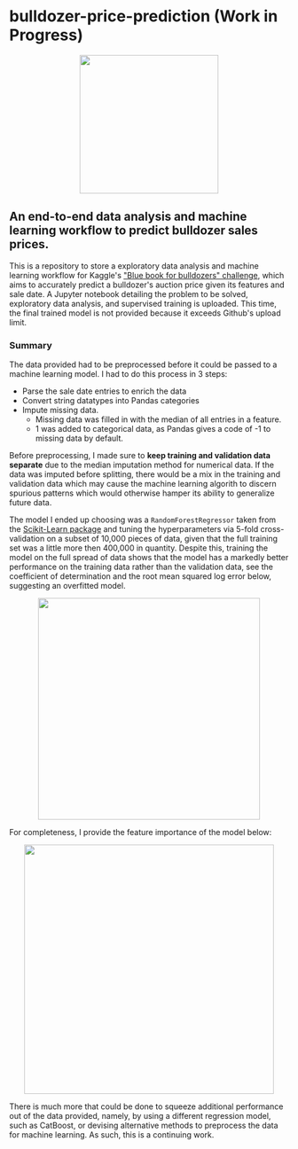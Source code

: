 # bulldozer-price-prediction (Work in Progress)

<p align="center">
<img src="https://user-images.githubusercontent.com/86231828/125293986-442f0180-e367-11eb-9a0e-024d517a6d36.jpg" height=250 width=auto>  
</p>

## An end-to-end data analysis and machine learning workflow to predict bulldozer sales prices.

This is a repository to store a exploratory data analysis and machine learning workflow for Kaggle's ["Blue book for bulldozers" challenge](https://www.kaggle.com/c/bluebook-for-bulldozers/), which aims to accurately predict a bulldozer's auction price given its features and sale date. A Jupyter notebook detailing the problem to be solved, exploratory data analysis, and supervised training is uploaded. This time, the final trained model is not provided because it exceeds Github's upload limit.

### Summary

The data provided had to be preprocessed before it could be passed to a machine learning model. I had to do this process in 3 steps:
* Parse the sale date entries to enrich the data
* Convert string datatypes into Pandas categories
* Impute missing data.
  * Missing data was filled in with the median of all entries in a feature.
  * 1 was added to categorical data, as Pandas gives a code of -1 to missing data by default.  

Before preprocessing, I made sure to **keep training and validation data separate** due to the median imputation method for numerical data. If the data was imputed before splitting, there would be a mix in the training and validation data which may cause the machine learning algorith to discern spurious patterns which would otherwise hamper its ability to generalize future data.

The model I ended up choosing was a `RandomForestRegressor` taken from the [Scikit-Learn package](https://scikit-learn.org/stable/modules/generated/sklearn.ensemble.RandomForestRegressor.html) and tuning the hyperparameters via 5-fold cross-validation on a subset of 10,000 pieces of data, given that the full training set was a little more then 400,000 in quantity. Despite this, training the model on the full spread of data shows that the model has a markedly better performance on the training data rather than the validation data, see the coefficient of determination and the root mean squared log error below, suggesting an overfitted model.

<p align="center">
<img src="https://user-images.githubusercontent.com/86231828/125293048-63795f00-e366-11eb-8f0a-202f1bdce658.jpg" height=400 width=auto>  
</p>

For completeness, I provide the feature importance of the model below:

<p align="center">
<img src="https://user-images.githubusercontent.com/86231828/125294167-66288400-e367-11eb-9809-f8b0388a5d57.jpg" height=450, width=auto>
</p>

There is much more that could be done to squeeze additional performance out of the data provided, namely, by using a different regression model, such as CatBoost, or devising alternative methods to preprocess the data for machine learning. As such, this is a continuing work.
